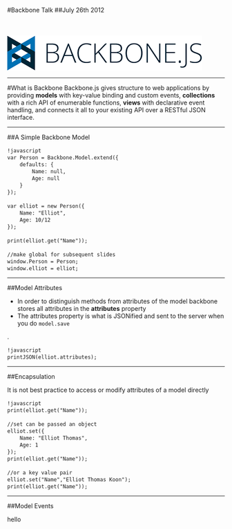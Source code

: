 #Backbone Talk
##July 26th 2012
<br>
<br>
<br>
<br>
![Backbone.js](imgs/backbone.png)

---
#What is Backbone
Backbone.js gives structure to web applications by providing **models** with key-value binding and custom events, **collections** with a rich API of enumerable functions, **views** with declarative event handling, and connects it all to your existing API over a RESTful JSON interface.

---
##A Simple Backbone Model

    !javascript
    var Person = Backbone.Model.extend({
        defaults: {
            Name: null,
            Age: null
        }
    });

    var elliot = new Person({
        Name: "Elliot",
        Age: 10/12
    });

    print(elliot.get("Name"));

    //make global for subsequent slides
    window.Person = Person;
    window.elliot = elliot;

---
##Model Attributes

- In order to distinguish methods from attributes of the model backbone stores all attributes in the **attributes** property
- The attributes property is what is JSONified and sent to the server when you do `model.save`

.

    !javascript
    printJSON(elliot.attributes);


---
##Encapsulation

It is not best practice to access or modify attributes of a model directly

    !javascript
    print(elliot.get("Name"));

    //set can be passed an object
    elliot.set({
        Name: "Elliot Thomas",
        Age: 1
    });
    print(elliot.get("Name"));

    //or a key value pair
    elliot.set("Name","Elliot Thomas Koon");
    print(elliot.get("Name"));

---
##Model Events

hello



    


